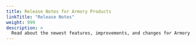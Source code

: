 ```yaml
---
title: Release Notes for Armory Products
linkTitle: "Release Notes"
weight: 999
description: >
  Read about the newest features, improvements, and changes for Armory products, including Armory Enterprise for Spinnaker, the Armory Operator, Armory-Extended Halyard, and the Armory Agent for Kubernetes.
---
```



